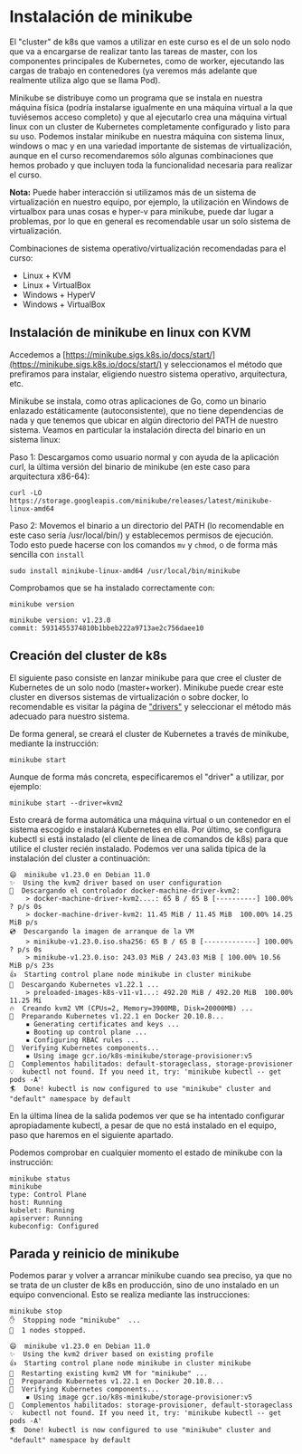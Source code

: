 # Instalación de minikube

El "cluster" de k8s que vamos a utilizar en este curso es el de un
solo nodo que va a encargarse de realizar tanto las tareas de master,
con los componentes principales de Kubernetes, como de worker,
ejecutando las cargas de trabajo en contenedores (ya veremos más
adelante que realmente utiliza algo que se llama Pod).

Minikube se distribuye como un programa que se instala en nuestra
máquina física (podría instalarse igualmente en una máquina virtual a
la que tuviésemos acceso completo) y que al ejecutarlo crea una
máquina virtual linux con un cluster de Kubernetes completamente
configurado y listo para su uso. Podemos instalar minikube en nuestra
máquina con sistema linux, windows o mac y en una variedad importante
de sistemas de virtualización, aunque en el curso recomendaremos sólo
algunas combinaciones que hemos probado y que incluyen toda la
funcionalidad necesaria para realizar el curso.

**Nota:** Puede haber interacción si utilizamos más de un
sistema de virtualización en nuestro equipo, por ejemplo, la
utilización en Windows de virtualbox para unas cosas e hyper-v para
minikube, puede dar lugar a problemas, por lo que en general es
recomendable usar un solo sistema de virtualización.

Combinaciones de sistema operativo/virtualización recomendadas para el
curso:

* Linux + KVM
* Linux + VirtualBox
* Windows + HyperV
* Windows + VirtualBox

## Instalación de minikube en linux con KVM

Accedemos a
[https://minikube.sigs.k8s.io/docs/start/](https://minikube.sigs.k8s.io/docs/start/)
y seleccionamos el método que prefiramos para instalar, eligiendo
nuestro sistema operativo, arquitectura, etc.

Minikube se instala, como otras aplicaciones de Go, como un binario
enlazado estáticamente (autoconsistente), que no tiene dependencias de
nada y que tenemos que ubicar en algún directorio del PATH de nuestro
sistema. Veamos en particular la instalación directa del binario en un
sistema linux:

Paso 1: Descargamos como usuario normal y con ayuda de la aplicación
curl, la última versión del binario de minikube (en este caso para
arquitectura x86-64):

    curl -LO https://storage.googleapis.com/minikube/releases/latest/minikube-linux-amd64

Paso 2: Movemos el binario a un directorio del PATH (lo recomendable
en este caso sería /usr/local/bin/) y establecemos permisos de
ejecución. Todo esto puede hacerse con los comandos `mv` y `chmod`, o
de forma más sencilla con `install`

    sudo install minikube-linux-amd64 /usr/local/bin/minikube

Comprobamos que se ha instalado correctamente con:

    minikube version

	minikube version: v1.23.0
	commit: 5931455374810b1bbeb222a9713ae2c756daee10

## Creación del cluster de k8s

El siguiente paso consiste en lanzar minikube para que cree el cluster
de Kubernetes de un solo nodo (master+worker). Minikube puede crear
este cluster en diversos sistemas de virtualización o sobre docker, lo
recomendable es visitar la página de
["drivers"](https://minikube.sigs.k8s.io/docs/drivers/) y seleccionar
el método más adecuado para nuestro sistema.

De forma general, se creará el cluster de Kubernetes a través de
minikube, mediante la instrucción:

    minikube start

Aunque de forma más concreta, especificaremos el "driver" a utilizar,
por ejemplo:

    minikube start --driver=kvm2

Esto creará de forma automática una máquina virtual o un contenedor en
el sistema escogido e instalará Kubernetes en ella. Por último, se
configura kubectl si está instalado (el cliente de línea de comandos
de k8s) para que utilice el cluster recién instalado. Podemos ver una
salida típica de la instalación del cluster a continuación:

```
😄  minikube v1.23.0 en Debian 11.0
✨  Using the kvm2 driver based on user configuration
💾  Descargando el controlador docker-machine-driver-kvm2:
    > docker-machine-driver-kvm2....: 65 B / 65 B [----------] 100.00% ? p/s 0s
    > docker-machine-driver-kvm2: 11.45 MiB / 11.45 MiB  100.00% 14.25 MiB p/s
💿  Descargando la imagen de arranque de la VM
    > minikube-v1.23.0.iso.sha256: 65 B / 65 B [-------------] 100.00% ? p/s 0s
    > minikube-v1.23.0.iso: 243.03 MiB / 243.03 MiB [ 100.00% 10.56 MiB p/s 23s
👍  Starting control plane node minikube in cluster minikube
💾  Descargando Kubernetes v1.22.1 ...
    > preloaded-images-k8s-v11-v1...: 492.20 MiB / 492.20 MiB  100.00% 11.25 Mi
🔥  Creando kvm2 VM (CPUs=2, Memory=3900MB, Disk=20000MB) ...
🐳  Preparando Kubernetes v1.22.1 en Docker 20.10.8...
    ▪ Generating certificates and keys ...
    ▪ Booting up control plane ...
    ▪ Configuring RBAC rules ...
🔎  Verifying Kubernetes components...
    ▪ Using image gcr.io/k8s-minikube/storage-provisioner:v5
🌟  Complementos habilitados: default-storageclass, storage-provisioner
💡  kubectl not found. If you need it, try: 'minikube kubectl -- get pods -A'
🏄  Done! kubectl is now configured to use "minikube" cluster and "default" namespace by default
```

En la última línea de la salida podemos ver que se ha intentado
configurar apropiadamente kubectl, a pesar de que no está instalado en
el equipo, paso que haremos en el siguiente apartado.

Podemos comprobar en cualquier momento el estado de minikube con la
instrucción:

```
minikube status
minikube
type: Control Plane
host: Running
kubelet: Running
apiserver: Running
kubeconfig: Configured
```

## Parada y reinicio de minikube

Podemos parar y volver a arrancar minikube cuando sea preciso, ya que
no se trata de un cluster de k8s en producción, sino de uno instalado
en un equipo convencional. Esto se realiza mediante las instrucciones:

```
minikube stop
✋  Stopping node "minikube"  ...
🛑  1 nodes stopped.
```

```
😄  minikube v1.23.0 en Debian 11.0
✨  Using the kvm2 driver based on existing profile
👍  Starting control plane node minikube in cluster minikube
🔄  Restarting existing kvm2 VM for "minikube" ...
🐳  Preparando Kubernetes v1.22.1 en Docker 20.10.8...
🔎  Verifying Kubernetes components...
    ▪ Using image gcr.io/k8s-minikube/storage-provisioner:v5
🌟  Complementos habilitados: storage-provisioner, default-storageclass
💡  kubectl not found. If you need it, try: 'minikube kubectl -- get pods -A'
🏄  Done! kubectl is now configured to use "minikube" cluster and "default" namespace by default
```
